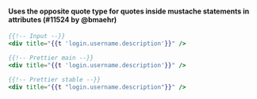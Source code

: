 #### Uses the opposite quote type for quotes inside mustache statements in attributes (#11524 by @bmaehr)

<!-- prettier-ignore -->
```hbs
{{!-- Input --}}
<div title="{{t 'login.username.description'}}" />

{{!-- Prettier main --}}
<div title="{{t 'login.username.description'}}" />

{{!-- Prettier stable --}}
<div title="{{t "login.username.description"}}" />

```
